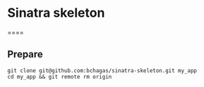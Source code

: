 # Sinatra skeleton
====

## Prepare
    git clone git@github.com:bchagas/sinatra-skeleton.git my_app
    cd my_app && git remote rm origin
